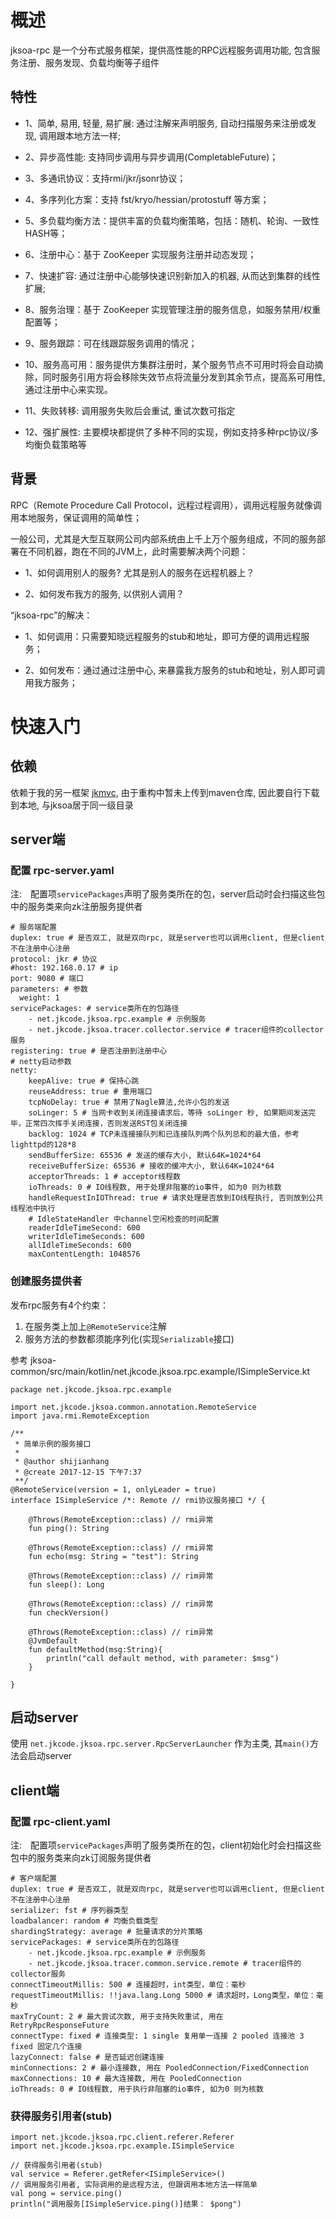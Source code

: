 # 概述
jksoa-rpc 是一个分布式服务框架，提供高性能的RPC远程服务调用功能, 包含服务注册、服务发现、负载均衡等子组件

## 特性

- 1、简单, 易用, 轻量, 易扩展: 通过注解来声明服务, 自动扫描服务来注册或发现, 调用跟本地方法一样;

- 2、异步高性能: 支持同步调用与异步调用(CompletableFuture)；

- 3、多通讯协议：支持rmi/jkr/jsonr协议；

- 4、多序列化方案：支持 fst/kryo/hessian/protostuff  等方案；

- 5、多负载均衡方法：提供丰富的负载均衡策略，包括：随机、轮询、一致性HASH等；

- 6、注册中心：基于 ZooKeeper 实现服务注册并动态发现；

- 7、快速扩容: 通过注册中心能够快速识别新加入的机器, 从而达到集群的线性扩展;

- 8、服务治理：基于 ZooKeeper 实现管理注册的服务信息，如服务禁用/权重配置等；

- 9、服务跟踪：可在线跟踪服务调用的情况；

- 10、服务高可用：服务提供方集群注册时，某个服务节点不可用时将会自动摘除，同时服务引用方将会移除失效节点将流量分发到其余节点，提高系可用性, 通过注册中心来实现。

- 11、失败转移: 调用服务失败后会重试, 重试次数可指定

- 12、强扩展性: 主要模块都提供了多种不同的实现，例如支持多种rpc协议/多均衡负载策略等

## 背景

RPC（Remote Procedure Call Protocol，远程过程调用），调用远程服务就像调用本地服务，保证调用的简单性；

一般公司，尤其是大型互联网公司内部系统由上千上万个服务组成，不同的服务部署在不同机器，跑在不同的JVM上，此时需要解决两个问题：

- 1、如何调用别人的服务? 尤其是别人的服务在远程机器上？

- 2、如何发布我方的服务, 以供别人调用？

“jksoa-rpc”的解决：

- 1、如何调用：只需要知晓远程服务的stub和地址，即可方便的调用远程服务；

- 2、如何发布：通过通过注册中心, 来暴露我方服务的stub和地址，别人即可调用我方服务；

# 快速入门

## 依赖

依赖于我的另一框架 [jkmvc](https://github.com/shigebeyond/jkmvc), 由于重构中暂未上传到maven仓库, 因此要自行下载到本地, 与jksoa居于同一级目录

## server端

### 配置 rpc-server.yaml

注:　配置项`servicePackages`声明了服务类所在的包，server启动时会扫描这些包中的服务类来向zk注册服务提供者

```
# 服务端配置
duplex: true # 是否双工, 就是双向rpc, 就是server也可以调用client, 但是client不在注册中心注册
protocol: jkr # 协议
#host: 192.168.0.17 # ip
port: 9080 # 端口
parameters: # 参数
  weight: 1
servicePackages: # service类所在的包路径
    - net.jkcode.jksoa.rpc.example # 示例服务
    - net.jkcode.jksoa.tracer.collector.service # tracer组件的collector服务
registering: true # 是否注册到注册中心
# netty启动参数
netty:
    keepAlive: true # 保持心跳
    reuseAddress: true # 重用端口
    tcpNoDelay: true # 禁用了Nagle算法,允许小包的发送
    soLinger: 5 # 当网卡收到关闭连接请求后，等待 soLinger 秒, 如果期间发送完毕，正常四次挥手关闭连接，否则发送RST包关闭连接
    backlog: 1024 # TCP未连接接队列和已连接队列两个队列总和的最大值，参考lighttpd的128*8
    sendBufferSize: 65536 # 发送的缓存大小, 默认64K=1024*64
    receiveBufferSize: 65536 # 接收的缓冲大小, 默认64K=1024*64
    acceptorThreads: 1 # acceptor线程数
    ioThreads: 0 # IO线程数, 用于处理非阻塞的io事件, 如为0 则为核数
    handleRequestInIOThread: true # 请求处理是否放到IO线程执行, 否则放到公共线程池中执行
    # IdleStateHandler 中channel空闲检查的时间配置
    readerIdleTimeSecond: 600
    writerIdleTimeSeconds: 600
    allIdleTimeSeconds: 600
    maxContentLength: 1048576
```

### 创建服务提供者

发布rpc服务有4个约束：

1. 在服务类上加上`@RemoteService`注解
2. 服务方法的参数都须能序列化(实现`Serializable`接口)

参考 jksoa-common/src/main/kotlin/net.jkcode.jksoa.rpc.example/ISimpleService.kt

```
package net.jkcode.jksoa.rpc.example

import net.jkcode.jksoa.common.annotation.RemoteService
import java.rmi.RemoteException

/**
 * 简单示例的服务接口
 *
 * @author shijianhang
 * @create 2017-12-15 下午7:37
 **/
@RemoteService(version = 1, onlyLeader = true)
interface ISimpleService /*: Remote // rmi协议服务接口 */ {

    @Throws(RemoteException::class) // rmi异常
    fun ping(): String

    @Throws(RemoteException::class) // rmi异常
    fun echo(msg: String = "test"): String

    @Throws(RemoteException::class) // rim异常
    fun sleep(): Long

    @Throws(RemoteException::class) // rim异常
    fun checkVersion()

    @Throws(RemoteException::class) // rim异常
    @JvmDefault
    fun defaultMethod(msg:String){
        println("call default method, with parameter: $msg")
    }

}
```

## 启动server

使用 `net.jkcode.jksoa.rpc.server.RpcServerLauncher` 作为主类, 其`main()`方法会启动server

## client端

### 配置 rpc-client.yaml

注:　配置项`servicePackages`声明了服务类所在的包，client初始化时会扫描这些包中的服务类来向zk订阅服务提供者

```
# 客户端配置
duplex: true # 是否双工, 就是双向rpc, 就是server也可以调用client, 但是client不在注册中心注册
serializer: fst # 序列器类型
loadbalancer: random # 均衡负载类型
shardingStrategy: average # 批量请求的分片策略
servicePackages: # service类所在的包路径
    - net.jkcode.jksoa.rpc.example # 示例服务
    - net.jkcode.jksoa.tracer.common.service.remote # tracer组件的collector服务
connectTimeoutMillis: 500 # 连接超时，int类型，单位：毫秒
requestTimeoutMillis: !!java.lang.Long 5000 # 请求超时，Long类型，单位：毫秒
maxTryCount: 2 # 最大尝试次数, 用于支持失败重试, 用在 RetryRpcResponseFuture
connectType: fixed # 连接类型: 1 single 复用单一连接 2 pooled 连接池 3 fixed 固定几个连接
lazyConnect: false # 是否延迟创建连接
minConnections: 2 # 最小连接数, 用在 PooledConnection/FixedConnection
maxConnections: 10 # 最大连接数, 用在 PooledConnection
ioThreads: 0 # IO线程数, 用于执行非阻塞的io事件, 如为0 则为核数
```

### 获得服务引用者(stub)

```
import net.jkcode.jksoa.rpc.client.referer.Referer
import net.jkcode.jksoa.rpc.example.ISimpleService

// 获得服务引用者(stub)
val service = Referer.getRefer<ISimpleService>()
// 调用服务引用者, 实际调用的是远程方法, 但跟调用本地方法一样简单
val pong = service.ping()
println("调用服务[ISimpleService.ping()]结果： $pong")
```
